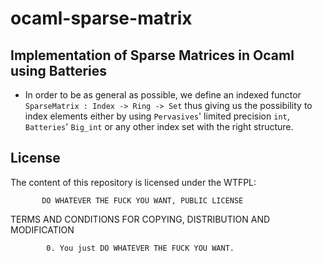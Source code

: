 ocaml-sparse-matrix
===================

Implementation of Sparse Matrices in Ocaml using Batteries
-------------------

* In order to be as general as possible, we define an indexed functor
  `SparseMatrix : Index -> Ring -> Set` thus giving us the possibility
  to index elements either by using `Pervasives`' limited precision `int`,
  `Batteries`' `Big_int` or any other index set with the right structure.


License
-------

The content of this repository is licensed under the WTFPL:

           DO WHATEVER THE FUCK YOU WANT, PUBLIC LICENSE
   TERMS AND CONDITIONS FOR COPYING, DISTRIBUTION AND MODIFICATION

            0. You just DO WHATEVER THE FUCK YOU WANT.
